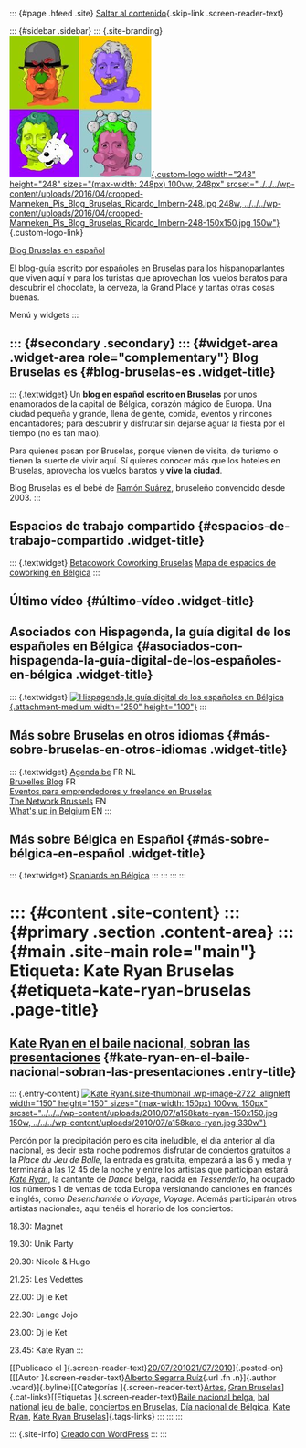 ::: {#page .hfeed .site}
[Saltar al contenido](index.html#content){.skip-link
.screen-reader-text}

::: {#sidebar .sidebar}
::: {.site-branding}
[![](../../../wp-content/uploads/2016/04/cropped-Manneken_Pis_Blog_Bruselas_Ricardo_Imbern-248.jpg){.custom-logo
width="248" height="248" sizes="(max-width: 248px) 100vw, 248px"
srcset="../../../wp-content/uploads/2016/04/cropped-Manneken_Pis_Blog_Bruselas_Ricardo_Imbern-248.jpg 248w, ../../../wp-content/uploads/2016/04/cropped-Manneken_Pis_Blog_Bruselas_Ricardo_Imbern-248-150x150.jpg 150w"}](../../../index.html){.custom-logo-link}

[Blog Bruselas en español](../../../index.html)

El blog-guía escrito por españoles en Bruselas para los hispanoparlantes
que viven aquí y para los turistas que aprovechan los vuelos baratos
para descubrir el chocolate, la cerveza, la Grand Place y tantas otras
cosas buenas.

Menú y widgets
:::

::: {#secondary .secondary}
::: {#widget-area .widget-area role="complementary"}
Blog Bruselas es {#blog-bruselas-es .widget-title}
----------------

::: {.textwidget}
Un **blog en español escrito en Bruselas** por unos enamorados de la
capital de Bélgica, corazón mágico de Europa. Una ciudad pequeña y
grande, llena de gente, comida, eventos y rincones encantadores; para
descubrir y disfrutar sin dejarse aguar la fiesta por el tiempo (no es
tan malo).

Para quienes pasan por Bruselas, porque vienen de visita, de turismo o
tienen la suerte de vivir aquí. Sí quieres conocer más que los hoteles
en Bruselas, aprovecha los vuelos baratos y **vive la ciudad**.

Blog Bruselas es el bebé de [Ramón Suárez](http://www.ramonsuarez.com),
bruseleño convencido desde 2003.
:::

Espacios de trabajo compartido {#espacios-de-trabajo-compartido .widget-title}
------------------------------

::: {.textwidget}
[Betacowork Coworking Bruselas](http://www.betacowork.com) [Mapa de
espacios de coworking en Bélgica](http://coworkingbelgium.com)
:::

Último vídeo {#último-vídeo .widget-title}
------------

Asociados con Hispagenda, la guía digital de los españoles en Bélgica {#asociados-con-hispagenda-la-guía-digital-de-los-españoles-en-bélgica .widget-title}
---------------------------------------------------------------------

::: {.textwidget}
[![Hispagenda,la guía digital de los españoles en
Bélgica](../../../wp-content/uploads/2010/04/Hispagenda-250px.gif "Hispagenda, la guía digital de los españoles en Bélgica"){.attachment-medium
width="250" height="100"}](http://www.hispagenda.com)
:::

Más sobre Bruselas en otros idiomas {#más-sobre-bruselas-en-otros-idiomas .widget-title}
-----------------------------------

::: {.textwidget}
[Agenda.be](http://www.agenda.be) FR NL\
[Bruxelles Blog](http://www.bxlblog.be/) FR\
[Eventos para emprendedores y freelance en
Bruselas](http://www.betacowork.com/events/)\
[The Network
Brussels](http://groups.yahoo.com/group/TheNetworkBrussels/) EN\
[What\'s up in Belgium](http://www.whatsupin.be/) EN
:::

Más sobre Bélgica en Español {#más-sobre-bélgica-en-español .widget-title}
----------------------------

::: {.textwidget}
[Spaniards en Bélgica](http://www.spaniards.es/paises/belgica)
:::
:::
:::
:::

::: {#content .site-content}
::: {#primary .section .content-area}
::: {#main .site-main role="main"}
Etiqueta: Kate Ryan Bruselas {#etiqueta-kate-ryan-bruselas .page-title}
============================

[Kate Ryan en el baile nacional, sobran las presentaciones](../../../index.html?p=2721) {#kate-ryan-en-el-baile-nacional-sobran-las-presentaciones .entry-title}
---------------------------------------------------------------------------------------

::: {.entry-content}
[![Kate
Ryan](../../../wp-content/uploads/2010/07/a158kate-ryan-150x150.jpg){.size-thumbnail
.wp-image-2722 .alignleft width="150" height="150"
sizes="(max-width: 150px) 100vw, 150px"
srcset="../../../wp-content/uploads/2010/07/a158kate-ryan-150x150.jpg 150w, ../../../wp-content/uploads/2010/07/a158kate-ryan.jpg 330w"}](http://www.blogbruselas.com/2010/07/kate-ryan-baile-nacional.html/a158kate-ryan "Sitio oficial de Kate Ryan")

Perdón por la precipitación pero es cita ineludible, el día anterior al
día nacional, es decir esta noche podremos disfrutar de conciertos
gratuitos a la *Place du Jeu de Balle*, la entrada es gratuita, empezará
a las 6 y media y terminará a las 12 45 de la noche y entre los artistas
que participan estará [*Kate
Ryan*](http://www.kateryan.be/ "Sitio oficial de Kate Ryan"), la
cantante de *Dance* belga, nacida en *Tessenderlo*, ha ocupado los
números 1 de ventas de toda Europa versionando canciones en francés e
inglés, como *Desenchantée* o *Voyage, Voyage.* Además participarán
otros artistas nacionales, aquí tenéis el horario de los conciertos:

18.30: Magnet

19.30: Unik Party

20.30: Nicole & Hugo

21.25: Les Vedettes

22.00: Dj le Ket

22.30: Lange Jojo

23.00: Dj le Ket

23.45: Kate Ryan
:::

[[Publicado el
]{.screen-reader-text}[20/07/201021/07/2010](../../../index.html?p=2721)]{.posted-on}[[[Autor
]{.screen-reader-text}[Alberto Segarra
Ruíz](../../author/albertosegarraruiz/index.html){.url .fn .n}]{.author
.vcard}]{.byline}[[Categorías
]{.screen-reader-text}[Artes](../../category/artes/index.html), [Gran
Bruselas](../../category/gran-bruselas/index.html)]{.cat-links}[[Etiquetas
]{.screen-reader-text}[Baile nacional
belga](../baile-nacional-belga/index.html), [bal national jeu de
balle](../bal-national-jeu-de-balle/index.html), [conciertos en
Bruselas](../conciertos-en-bruselas/index.html), [Día nacional de
Bélgica](../dia-nacional-de-belgica/index.html), [Kate
Ryan](../kate-ryan/index.html), [Kate Ryan
Bruselas](index.html)]{.tags-links}
:::
:::
:::

::: {.site-info}
[Creado con WordPress](https://es.wordpress.org/)
:::
:::
